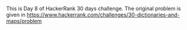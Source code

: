 This is Day 8 of HackerRank 30 days challenge. The original problem is given in https://www.hackerrank.com/challenges/30-dictionaries-and-maps/problem

